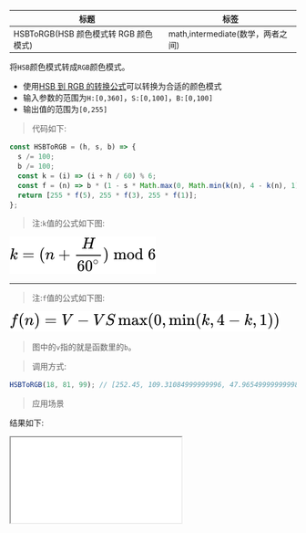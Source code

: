 | 标题                                  | 标签                              |
| ------------------------------------- | --------------------------------- |
| HSBToRGB(HSB 颜色模式转 RGB 颜色模式) | math,intermediate(数学，两者之间) |

将`HSB`颜色模式转成`RGB`颜色模式。

- 使用[HSB 到 RGB 的转换公式](https://en.wikipedia.org/wiki/HSL_and_HSV#HSV_to_RGB)可以转换为合适的颜色模式
- 输入参数的范围为`H:[0,360]`，`S:[0,100]`，`B:[0,100]`
- 输出值的范围为`[0,255]`

> 代码如下:

```js
const HSBToRGB = (h, s, b) => {
  s /= 100;
  b /= 100;
  const k = (i) => (i + h / 60) % 6;
  const f = (n) => b * (1 - s * Math.max(0, Math.min(k(n), 4 - k(n), 1)));
  return [255 * f(5), 255 * f(3), 255 * f(1)];
};
```

> 注:`k`值的公式如下图:

![k值](../../images/1.svg)

---

> 注:`f`值的公式如下图:

![f值](../../images/2.svg)

> 图中的`v`指的就是函数里的`b`。

> 调用方式:

```js
HSBToRGB(18, 81, 99); // [252.45, 109.31084999999996, 47.965499999999984]
```

> 应用场景

<div class="code-editor" data-url="codes/javascript/html/HSBToRGB.html" data-language="html"></div>

结果如下:

<iframe src="codes/javascript/html/HSBToRGB.html"></iframe>
